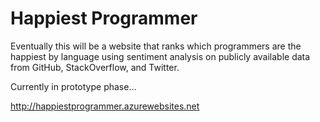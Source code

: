 Happiest Programmer
===================

Eventually this will be a website that ranks which programmers are the happiest by language using sentiment analysis on publicly available data from GitHub, StackOverflow, and Twitter.

Currently in prototype phase...

http://happiestprogrammer.azurewebsites.net
